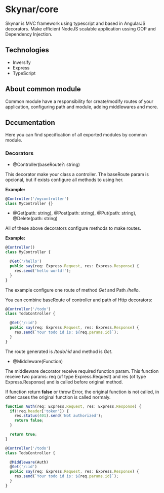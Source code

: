# Skynar/core

Skynar is MVC framework using typescript and based in AngularJS decorators. Make efficient NodeJS scalable application ussing OOP and Dependency Injection.

## Technologies

* Inversify
* Express
* TypeScript

## About common module

Common module have a responsibility for create/modify routes of your application, configuring path and module, adding middlewares and more.

## Dccumentation

Here you can find specification of all exported modules by common module.

### Decorators

* @Controller(baseRoute?: string)

This decorator make your class a controller. The baseRoute param is opcional, but if exists configure all methods to using her.

**Example:**
```typescript
@Controller('/mycontroller')
class MyController {}
```

* @Get(path: string), @Post(path: string), @Put(path: string), @Delete(path: string)

All of these above decorators configure methods to make routes.

**Example:**
```typescript
@Controller()
class MyController {

  @Get('/hello')
  public say(req: Express.Request, res: Express.Response) {
    res.send('hello world!');
  }
}
```

The example configure one route of method *Get* and Path */hello*.

You can combine baseRoute of controller and path of Http decorators:

```typescript
@Controller('/todo')
class TodoController {

  @Get('/:id')
  public say(req: Express.Request, res: Express.Response) {
    res.send(`Your todo id is: ${req.params.id}`);
  }
}
```

The route generated is */todo/:id* and method is *Get*.

* @Middleware(Function)

The middleware decorator receive required function param. This function receive two params: req (of type Express.Request) and res (of type Express.Response) and is called before original method. 

If function return **false** or throw Error, the original function is not called, in other cases the original function is called normaly.

```typescript
function Auth(req: Express.Request, res: Express.Response) {
  if(!req.header['token']) {
    res.status(401).send('Not authorized');
    return false;
  }

  return true;
}

@Controller('/todo')
class TodoController {

  @Middleware(Auth)
  @Get('/:id')
  public say(req: Express.Request, res: Express.Response) {
    res.send(`Your todo id is: ${req.params.id}`);
  }
}
```